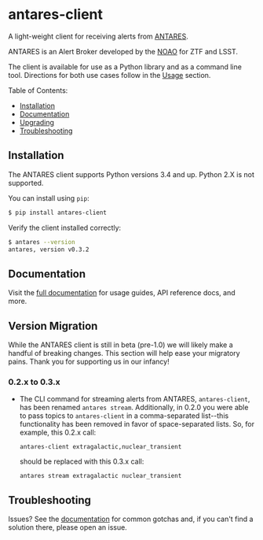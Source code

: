 # antares-client

A light-weight client for receiving alerts from
[ANTARES](http://antares.noao.edu).

ANTARES is an Alert Broker developed by the [NOAO](http://noao.edu) for ZTF and
LSST.

The client is available for use as a Python library and as a command line tool.
Directions for both use cases follow in the [Usage](#usage) section.

Table of Contents:
* [Installation](#installation)
* [Documentation](#documentation)
* [Upgrading](#upgrading)
* [Troubleshooting](#troubleshooting)

## Installation

The ANTARES client supports Python versions 3.4 and up. Python 2.X is not
supported.

You can install using `pip`:

```bash
$ pip install antares-client
```

Verify the client installed correctly:

```bash
$ antares --version
antares, version v0.3.2
```

## Documentation

Visit the [full documentation](https://noao.gitlab.io/antares/client) for usage
guides, API reference docs, and more.

## Version Migration

While the ANTARES client is still in beta (pre-1.0) we will likely make a
handful of breaking changes. This section will help ease your migratory pains.
Thank you for supporting us in our infancy!

### 0.2.x to 0.3.x

- The CLI command for streaming alerts from ANTARES, ``antares-client``, has
  been renamed ``antares stream``. Additionally, in 0.2.0 you were able to pass
  topics to ``antares-client`` in a comma-separated list--this functionality has
  been removed in favor of space-separated lists. So, for example, this 0.2.x
  call:

  ```
  antares-client extragalactic,nuclear_transient
  ```

  should be replaced with this 0.3.x call:

  ```
  antares stream extragalactic nuclear_transient
  ```

## Troubleshooting

Issues? See the
[documentation](https://noao.gitlab.io/antares/client/troubleshooting) for
common gotchas and, if you can't find a solution there, please open an issue.

